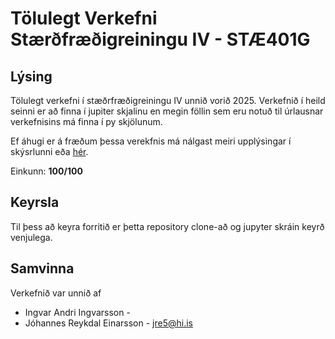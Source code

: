 # Tölulegt Verkefni Stærðfræðigreiningu IV - STÆ401G

## Lýsing

Tölulegt verkefni í stæðrfræðigreiningu IV unnið vorið 2025. Verkefnið í heild seinni er að finna í jupiter skjalinu en megin föllin sem eru notuð til úrlausnar verkefnisins má finna í py skjölunum.

Ef áhugi er á fræðum þessa verekfnis má nálgast meiri upplýsingar í skýsrlunni eða <a href='https://edbook.hi.is/stae401g/index.html'>hér</a>.

Einkunn: **100/100**

## Keyrsla

Til þess að keyra forritið er þetta repository clone-að og jupyter skráin keyrð venjulega.

## Samvinna

Verkefnið var unnið af

- Ingvar Andri Ingvarsson - 
- Jóhannes Reykdal Einarsson - jre5@hi.is
